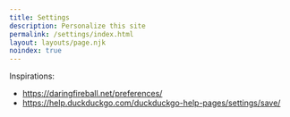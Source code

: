 ```yaml
---
title: Settings
description: Personalize this site
permalink: /settings/index.html
layout: layouts/page.njk
noindex: true
---
```

Inspirations: 
- https://daringfireball.net/preferences/
- https://help.duckduckgo.com/duckduckgo-help-pages/settings/save/

